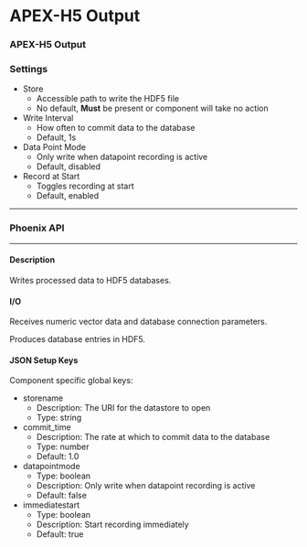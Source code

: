 # APEX-H5 Output

### APEX-H5 Output

### Settings

* Store
  * Accessible path to write the HDF5 file
  * No default, **Must** be present or component will take no action
* Write Interval
  * How often to commit data to the database
  * Default, 1s
* Data Point Mode
  * Only write when datapoint recording is active
  * Default, disabled
* Record at Start
  * Toggles recording at start
  * Default, enabled

***

### Phoenix API

***

#### Description

Writes processed data to HDF5 databases.

#### I/O

Receives numeric vector data and database connection parameters.

Produces database entries in HDF5.

#### JSON Setup Keys

Component specific global keys:

* storename
  * Description: The URI for the datastore to open
  * Type: string
* commit\_time
  * Description: The rate at which to commit data to the database
  * Type: number
  * Default: 1.0
* datapointmode
  * Type: boolean
  * Description: Only write when datapoint recording is active
  * Default: false
* immediatestart
  * Type: boolean
  * Description: Start recording immediately
  * Default: true
